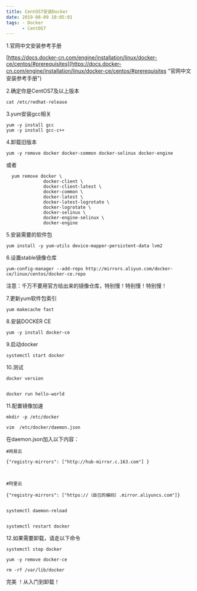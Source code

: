 ```yaml
---
title: CentOS7安装Docker
date: 2019-08-09 10:05:01
tags: - Docker
      - CentOS7
---
```



1.官网中文安装参考手册

[https://docs.docker-cn.com/engine/installation/linux/docker-ce/centos/#prerequisites](https://docs.docker-cn.com/engine/installation/linux/docker-ce/centos/#prerequisites "官网中文安装参考手册")

2.确定你是CentOS7及以上版本
	
	cat /etc/redhat-release

3.yum安装gcc相关
<!--more-->
	yum -y install gcc
	yum -y install gcc-c++

4.卸载旧版本

	yum -y remove docker docker-common docker-selinux docker-engine

或者
  
      yum remove docker \
                  docker-client \
                  docker-client-latest \
                  docker-common \
                  docker-latest \
                  docker-latest-logrotate \
                  docker-logrotate \
                  docker-selinux \
                  docker-engine-selinux \
                  docker-engine

5.安装需要的软件包

	yum install -y yum-utils device-mapper-persistent-data lvm2

6.设置stable镜像仓库
		
	yum-config-manager --add-repo http://mirrors.aliyun.com/docker-ce/linux/centos/docker-ce.repo

	
注意：千万不要用官方给出来的镜像仓库，特别慢！特别慢！特别慢！

7.更新yum软件包索引

	yum makecache fast

8.安装DOCKER CE

	yum -y install docker-ce

9.启动docker

	systemctl start docker

10.测试

	docker version


	docker run hello-world
	
11.配置镜像加速
	
	mkdir -p /etc/docker

	vim  /etc/docker/daemon.json

 在daemon.json加入以下内容：

	 
 	#网易云

	{"registry-mirrors": ["http://hub-mirror.c.163.com"] }
 
 
 
 	#阿里云

	{"registry-mirrors": ["https://｛自已的编码｝.mirror.aliyuncs.com"]}


	systemctl daemon-reload


	systemctl restart docker

12.如果需要卸载，请走以下命令
	
	systemctl stop docker 

	yum -y remove docker-ce
	
	rm -rf /var/lib/docker

完美 ！从入门到卸载！
	
	
